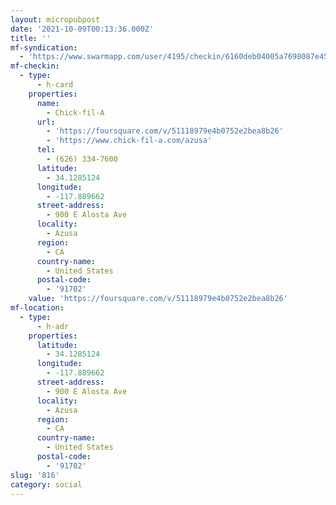 ```yaml
---
layout: micropubpost
date: '2021-10-09T00:13:36.000Z'
title: ''
mf-syndication:
  - 'https://www.swarmapp.com/user/4195/checkin/6160deb04005a7698087e45e'
mf-checkin:
  - type:
      - h-card
    properties:
      name:
        - Chick-fil-A
      url:
        - 'https://foursquare.com/v/51118979e4b0752e2bea8b26'
        - 'https://www.chick-fil-a.com/azusa'
      tel:
        - (626) 334-7600
      latitude:
        - 34.1285124
      longitude:
        - -117.889662
      street-address:
        - 900 E Alosta Ave
      locality:
        - Azusa
      region:
        - CA
      country-name:
        - United States
      postal-code:
        - '91702'
    value: 'https://foursquare.com/v/51118979e4b0752e2bea8b26'
mf-location:
  - type:
      - h-adr
    properties:
      latitude:
        - 34.1285124
      longitude:
        - -117.889662
      street-address:
        - 900 E Alosta Ave
      locality:
        - Azusa
      region:
        - CA
      country-name:
        - United States
      postal-code:
        - '91702'
slug: '816'
category: social
---
```

